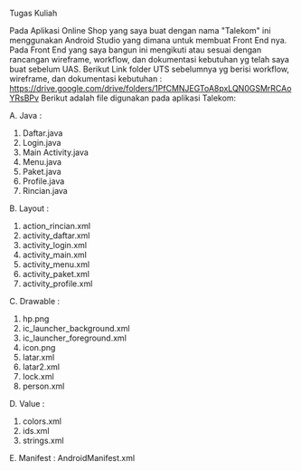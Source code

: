 Tugas Kuliah

Pada Aplikasi Online Shop yang saya buat dengan nama "Talekom" ini menggunakan Android Studio yang dimana untuk membuat Front End nya. Pada Front End yang saya bangun ini mengikuti atau sesuai dengan rancangan wireframe, workflow, dan dokumentasi kebutuhan yg telah saya buat sebelum UAS. Berikut Link folder UTS sebelumnya yg berisi workflow, wireframe, dan dokumentasi kebutuhan :
  https://drive.google.com/drive/folders/1PfCMNJEGToA8pxLQN0GSMrRCAoYRsBPv
Berikut adalah file digunakan pada aplikasi Talekom:

A. Java :

1. Daftar.java
2. Login.java 
3. Main Activity.java
4. Menu.java
5. Paket.java
6. Profile.java
7. Rincian.java

B. Layout :

1. action_rincian.xml
2. activity_daftar.xml
3. activity_login.xml
4. activity_main.xml
5. activity_menu.xml
6. activity_paket.xml
7. activity_profile.xml

C. Drawable :
1. hp.png
2. ic_launcher_background.xml
3. ic_launcher_foreground.xml
4. icon.png
5. latar.xml
6. latar2.xml
7. lock.xml
8. person.xml

D. Value :
1. colors.xml
2. ids.xml
3. strings.xml

E. Manifest :
AndroidManifest.xml

